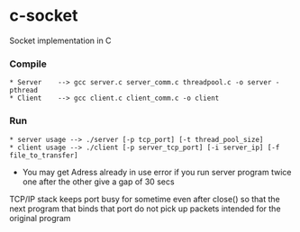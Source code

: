 # c-socket
Socket implementation in C

### Compile	
	* Server	--> gcc server.c server_comm.c threadpool.c -o server -pthread
	* Client	--> gcc client.c client_comm.c -o client

### Run
	* server usage --> ./server [-p tcp_port] [-t thread_pool_size]
	* client usage --> ./client [-p server_tcp_port] [-i server_ip] [-f file_to_transfer]

* You may get Adress already in use error if you run server program twice one after the other give a gap of 30 secs

TCP/IP stack keeps port busy for sometime even after close() so that the next  program that binds that port do not pick up packets intended for the original program

